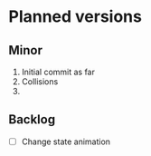 # Planned versions

## Minor
1. Initial commit as far
2. Collisions
3. 


## Backlog

- [ ] Change state animation